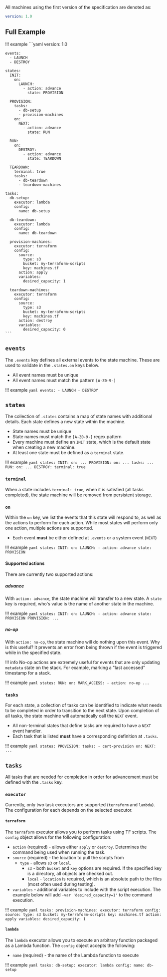 
All machines using the first version of the specification are denoted as:

```yaml
version: 1.0
```

## Full Example

!!! example
    ```yaml
    version: 1.0

    events:
      - LAUNCH
      - DESTROY

    states:
      INIT:
        on:
          LAUNCH:
            - action: advance
              state: PROVISION

      PROVISION:
        tasks:
          - db-setup
          - provision-machines
        on:
          NEXT:
            - action: advance
              state: RUN

      RUN:
        on:
          DESTROY:
            - action: advance
              state: TEARDOWN

      TEARDOWN:
        terminal: true
        tasks:
          - db-teardown
          - teardown-machines

    tasks:
      db-setup:
        executor: lambda
        config:
          name: db-setup

      db-teardown:
        executor: lambda
        config:
          name: db-teardown

      provision-machines:
        executor: terraform
        config:
          source:
            type: s3
            bucket: my-terraform-scripts
            key: machines.tf
          action: apply
          variables:
            desired_capacity: 1

      teardown-machines:
        executor: terraform
        config:
          source:
            type: s3
            bucket: my-terraform-scripts
            key: machines.tf
          action: destroy
          variables:
            desired_capacity: 0
    ```

## `events`

The `.events` key defines all external events to the state machine. These are used to validate in the `.states.on` keys below.

- All event names must be unique
- All event names must match the pattern `[A-Z0-9-]`

!!! example
    ```yaml
    events:
        - LAUNCH
        - DESTROY
    ```

## `states`

The collection of `.states` contains a map of state names with additional details. Each state defines a new state within the machine.

- State names must be unique
- State names must match the `[A-Z0-9-]` regex pattern
- Every machine must define an `INIT` state, which is the default state when creating a new machine.
- At least one state must be defined as a `terminal` state.

!!! example
    ```yaml
    states:
      INIT:
        on:
          ...
      PROVISION:
        on:
          ...
        tasks:
          ...
      RUN:
        on:
          ...
      DESTROY:
        terminal: true
    ```

### `terminal`

When a state includes `terminal: true`, when it is satisfied (all tasks completed), the state machine will be removed from persistent storage.

### `on`

Within the `on` key, we list the events that this state will respond to, as well as the actions to perform for each action. While most states will perform only one action, multiple actions are supported.

- Each event **must** be either defined at `.events` or a system event (`NEXT`)

!!! example
    ```yaml
    states:
      INIT:
        on:
          LAUNCH:
            - action: advance
              state: PROVISION
    ```

#### Supported actions

There are currently two supported actions:

##### advance

With `action: advance`, the state machine will transfer to a new state. A `state` key is required, who's value is the name of another state in the machine.

!!! example
    ```yaml
    states:
      INIT:
        on:
          LAUNCH:
            - action: advance
              state: PROVISION
      PROVISION:
      ...
    ```

##### no-op

With `action: no-op`, the state machine will do nothing upon this event. Why is this useful? It prevents an error from being thrown if the event is triggered while in the specified state. 

!!! info
    No-op actions are extremely useful for events that are only updating `metadata` state on the stack. For example, marking a "last accessed" timestamp for a stack.

!!! example
    ```yaml
    states:
      RUN:
        on:
          MARK_ACCESS:
            - action: no-op
      ...
    ```


### `tasks`

For each state, a collection of tasks can be identified to indicate what needs to be completed in order to transition to the next state. Upon completion of all tasks, the state machine will automatically call the `NEXT` event.

- All non-terminal states that define tasks are required to have a `NEXT` event handler.
- Each task that is listed **must** have a corresponding definition at `.tasks`.

!!! example
    ```yaml
    states:
      PROVISION:
        tasks:
          - cert-provision
        on:
          NEXT:
          ...
    ```


## `tasks`

All tasks that are needed for completion in order for advancement must be defined with the `.tasks` key. 


### `executor`

Currently, only two task executors are supported (`terraform` and `lambda`). The configuration for each depends on the selected executor.


#### `terraform`

The `terraform` executor allows you to perform tasks using TF scripts. The `config` object allows for the following configuration:

- `action` (required) - allows either `apply` or `destroy`. Determines the command being used when running the task.
- `source` (required) - the location to pull the scripts from
  - `type` - allows `s3` or `local`. 
    - `s3` - both `bucket` and `key` options are required. If the specified key is a directory, all objects are checked out.
    - `local` - `location` is required, which is an absolute path to the files (most often used during testing).
- `variables` - additional variables to include with the script execution. The example below will add `-var 'desired_capacity=1'` to the command execution.

!!! example
    ```yaml
    tasks:
      provision-machines:
        executor: terraform
        config:
          source:
            type: s3
            bucket: my-terraform-scripts
            key: machines.tf
          action: apply
          variables:
            desired_capacity: 1
    ```


#### `lambda`

The `lambda` executor allows you to execute an arbitrary function packaged as a Lambda function. The `config` object accepts the following:

- `name` (required) - the name of the Lambda function to execute

!!! example
    ```yaml
    tasks:
      db-setup:
        executor: lambda
        config:
          name: db-setup
    ```
